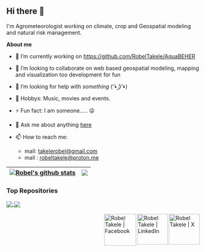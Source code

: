 ## Hi there 👋

I'm Agrometeorologist working on climate, crop and Geospatial modeling and natural risk management.

**About me**

- 🔭 I’m currently working on https://github.com/RobelTakele/AquaBEHER
- 👯 I’m looking to collaborate on web based geospatial modeling, mapping and visualization too development for fun
- 🤔 I’m looking for help with *something* ( ͡• ͜ʖ ͡•)
- 🎨 Hobbys: Music, movies and events.
- ⚡ Fun fact: I am someone..... 😜
- 💬 Ask me about anything [here]((https://github.com/RobelTakele/RobelTakele/issues))

- 📫 How to reach me:
     - mail: takelerobel@gmail.com
     - mail : robeltakele@proton.me

| <a href="https://github.com/RobelTakele/AquaBEHER"><img align="center" src="https://github-readme-stats.vercel.app/api?username=RobelTakele&show_icons=true&rank_icon=github&include_all_commits=true&theme=transparent&hide_border=true" alt="Robel's github stats" /></a> | <a href="https://github.com/RobelTakele/AquaBEHER"><img align="center" src="https://github-readme-stats.vercel.app/api/top-langs/?username=RobelTakele&layout=compact&theme=transparent&hide_border=true" /></a> |
| ------------- | ------------- |

### Top Repositories

<a href="https://github.com/RobelTakele/AquaBEHER">
  <img align="center" src="https://github-readme-stats.vercel.app/api/pin/?username=RobelTakele&repo=AquaBEHER&theme=buefy" />
</a>
<a href="https://github.com/RobelTakele/AquaBEHERgui">
  <img align="center" src="https://github-readme-stats.vercel.app/api/pin/?username=RobelTakele&repo=AquaBEHERgui&theme=buefy" />
</a>

<br />
<br />

<a href="https://twitter.com/TakeleRobel" target="_blank">
  <img align="right" alt="Robel Takele | X" width="80px" src="https://img.shields.io/badge/share-000000?logo=x&logoColor=white" />
</a>
<a href="https://www.linkedin.com/in/robel-takele-miteku-9604b432/">
  <img align="right" alt="Robel Takele | LinkedIn" width="80px" src="https://img.shields.io/badge/share-0A66C2?logo=linkedin&logoColor=white" />
</a>
<a href="https://www.facebook.com/robel.t.mitiku">
  <img align="right" alt="Robel Takele | Facebook" width="83px" src="https://img.shields.io/badge/share-1877F2?logo=facebook&logoColor=white" />
</a>
